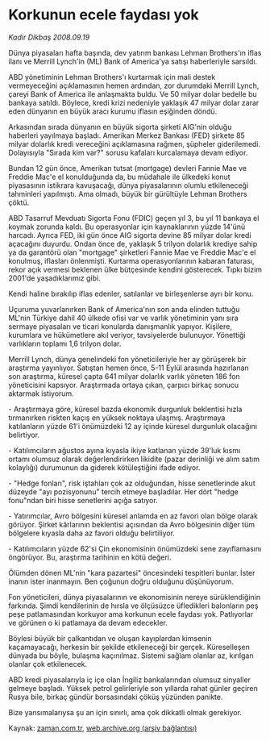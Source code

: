 # Korkunun ecele faydası yok

*Kadir Dikbaş 2008.09.19*

<tr><td class="metin" colspan="2" style="padding-top: 20px; padding-left: 5px; padding-right: 10px;">Dünya piyasaları hafta başında, dev yatırım bankası Lehman Brothers'ın iflas ilanı ve Merrill Lynch'in (ML) Bank of America'ya satışı haberleriyle sarsıldı.</td></tr><tr><td class="metin" colspan="2" style="padding-top: 20px; padding-left: 5px; padding-right: 10px;"><p>ABD yönetiminin Lehman Brothers'ı kurtarmak için mali destek vermeyeceğini açıklamasının hemen ardından, zor durumdaki Merrill Lynch, çareyi Bank of America ile anlaşmakta buldu. Ve 50 milyar dolar bedelle bu bankaya satıldı. Böylece, kredi krizi nedeniyle yaklaşık 47 milyar dolar zarar eden dünyanın en büyük aracı kurumu iflasın eşiğinden döndü.
<p>Arkasından sırada dünyanın en büyük sigorta şirketi AIG'nin olduğu haberleri yayılmaya başladı. Amerikan Merkez Bankası (FED) şirkete 85 milyar dolarlık kredi vereceğini açıklamasına rağmen, şüpheler giderilemedi. Dolayısıyla "Sırada kim var?" sorusu kafaları kurcalamaya devam ediyor. 
<p>Bundan 12 gün önce, Amerikan tutsat (mortgage) devleri Fannie Mae ve Freddie Mac'e el konulduğunda da, bu müdahale ile ülkedeki konut piyasasının istikrara kavuşacağı, dünya piyasalarının olumlu etkileneceği tahminleri yapılmıştı. Ama olmadı, büyük bir gürültüyle Lehman Brothers çöktü. 
<p>ABD Tasarruf Mevduatı Sigorta Fonu (FDIC) geçen yıl 3, bu yıl 11 bankaya el koymak zorunda kaldı. Bu operasyonlar için kaynaklarının yüzde 14'ünü harcadı. Ayrıca FED, iki gün önce AIG sigorta devine 85 milyar dolar kredi açacağını duyurdu. Ondan önce de, yaklaşık 5 trilyon dolarlık krediye sahip ya da garantörü olan "mortgage" şirketleri Fannie Mae ve Freddie Mac'e el konulmuş, iflasları önlenmişti. Kurtarma operasyonlarının kabaran faturası, rekor açık vermesi beklenen ülke bütçesinde kendini gösterecek. Tıpkı bizim 2001'de yaşadıklarımız gibi.
<p>Kendi haline bırakılıp iflas edenler, satılanlar ve birleşenlerse ayrı bir konu.
<p>Uçuruma yuvarlanırken Bank of America'nın son anda elinden tuttuğu ML'nin Türkiye dahil 40 ülkede ofisi var ve varlık yönetiminin yanı sıra sermaye piyasaları ve ticari konularda danışmanlık yapıyor. Kişilere, kurumlara ve hükümetlere akıl veriyor, tavsiyelerde bulunuyor. Yönettiği varlıkların toplamı 1,6 trilyon dolar.
<p>Merrill Lynch, dünya genelindeki fon yöneticileriyle her ay görüşerek bir araştırma yayınlıyor. Satıştan hemen önce, 5-11 Eylül arasında hazırlanan son araştırma, küresel çapta 641 milyar dolarlık varlık yöneten 186 fon yöneticisini kapsıyor. Araştırmada ortaya çıkan, çarpıcı birkaç sonucu aktarmak istiyorum.
<p>- Araştırmaya göre, küresel bazda ekonomik durgunluk beklentisi hızla tırmanırken riskten kaçış en yüksek noktaya ulaşmış. Araştırmaya katılanların yüzde 61'i önümüzdeki 12 ay içinde küresel durgunluk olacağını belirtiyor.
<p>- Katılımcıların ağustos ayına kıyasla ikiye katlanan yüzde 39'luk kısmı ortamı olumsuz olarak değerlendirirken likidite (pazar derinliği ve alım satım kolaylığı) durumunun da giderek kötüleştiğini ifade ediyor.
<p>- "Hedge fonları", risk iştahları çok az olduğundan, hisse senetlerinde akut düzeyde "ayı pozisyonunu" tercih etmeye başladılar. Her dört "hedge fonu"ndan biri hisse senetlerini açığa satıyor.
<p>- Yatırımcılar, Avro bölgesini küresel anlamda en az favori olan bölge olarak görüyor. Şirket kârlarının beklentisi açısından da Avro bölgesinin diğer tüm bölgelere kıyasla daha az favori olduğu belirtiliyor.
<p>- Katılımcıların yüzde 62'si Çin ekonomisinin önümüzdeki sene zayıflamasını öngörüyor. Bu, araştırma tarihinin en kötü değeri. 
<p>Ölümden dönen ML'nin "kara pazartesi" öncesindeki tespitleri bunlar. İster inanın ister inanmayın. Ben çoğunun doğru olduğunu düşünüyorum.
<p>Fon yöneticileri, dünya piyasalarının ve ekonomisinin nereye sürüklendiğinin farkında. Şimdi kendilerinin de hırsla ve ölçüsüzce üfledikleri balonların peş peşe patlamasından korkuyor ama korkunun ecele faydası yok. Patlıyorlar ve görünen o ki patlamaya da devam edecekler.
<p>Böylesi büyük bir çalkantıdan ve oluşan kayıplardan kimsenin kaçamayacağı, herkesin bir şekilde etkileneceği bir gerçek. Küreselleşen dünyada bu böyle, bulaşma kaçınılmaz. Sistemi sağlam olanlar az, kırılgan olanlar çok etkilenecek.
<p>ABD kredi piyasalarıyla iç içe olan İngiliz bankalarından olumsuz sinyaller gelmeye başladı. Yüksek petrol gelirleriyle son yıllarda rahat günler geçiren Rusya bile, birkaç gündür borsasındaki çöküş yüzünden panikte.
<p>Bize yansımalarıysa şu an için sınırlı, ama çok dikkatli olmak gerekiyor.<br/></p></p></p></p></p></p></p></p></p></p></p></p></p></p></p></p></p></td></tr>

Kaynak: [zaman.com.tr](http://zaman.com.tr/yazar.do?yazino=739994), [web.archive.org (arşiv bağlantısı)](http://web.archive.org/web/20081013170111/http://www.zaman.com.tr:80/yazar.do?yazino=739994)
